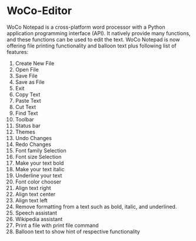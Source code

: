 # WoCo-Editor
WoCo Notepad is a cross-platform word processor with a Python application programming interface (API). It natively provide many functions, and these functions can be used to edit the text. WoCo Notepad is now offering file printing functionality and balloon text plus following list of features:
1.	Create New File
2.	Open File
3.	Save File
4.	Save as File
5.	Exit
6.	Copy Text
7.	Paste Text
8.	Cut Text
9.	Find Text
10.	Toolbar
11.	Status bar
12.	Themes
13.	Undo Changes
14.	Redo Changes
15.	Font family Selection
16.	Font size Selection
17.	Make your text bold
18.	Make your text italic
19.	Underline your text
20.	Font color chooser
21.	Align text right
22.	Align text center
23.	Align text left
24.	Remove formatting from a text such as bold, italic, and underlined.
25.	Speech assistant
26.	Wikipedia assistant
27.	Print a file with print file command
28.	Balloon text to show hint of respective functionality
